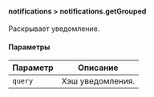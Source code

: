 #### notifications > notifications.getGrouped

Раскрывает уведомление.

#### Параметры

|Параметр|Описание|
|--|--|
|`query`|Хэш уведомления.|
